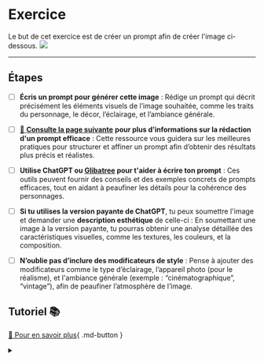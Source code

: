 # Exercice

<style>.md-footer{display:none;}</style>
Le but de cet exercice est de créer un prompt afin de créer l'image ci-dessous.
<img src="../assets/image/01_prompt_pieuvre.png">
***

## Étapes

- [ ] **Écris un prompt pour générer cette image** : Rédige un prompt qui décrit précisément les éléments visuels de l’image souhaitée, comme les traits du personnage, le décor, l’éclairage, et l’ambiance générale.
  
- [ ] [📖 **Consulte la page suivante**](../ai/prompt.md) **pour plus d’informations sur la rédaction d'un prompt efficace** : Cette ressource vous guidera sur les meilleures pratiques pour structurer et affiner un prompt afin d’obtenir des résultats plus précis et réalistes.

- [ ] **Utilise ChatGPT ou [Glibatree](https://chatgpt.com/g/g-hfOosvOH7-glibatree-consistent-character-assistant) pour t'aider à écrire ton prompt** : Ces outils peuvent fournir des conseils et des exemples concrets de prompts efficaces, tout en aidant à peaufiner les détails pour la cohérence des personnages.

- [ ] **Si tu utilises la version payante de ChatGPT**, tu peux soumettre l'image et demander une **description esthétique** de celle-ci : En soumettant une image à la version payante, tu pourras obtenir une analyse détaillée des caractéristiques visuelles, comme les textures, les couleurs, et la composition.

- [ ] **N’oublie pas d’inclure des modificateurs de style** : Pense à ajouter des modificateurs comme le type d’éclairage, l’appareil photo (pour le réalisme), et l'ambiance générale (exemple : “cinématographique”, “vintage”), afin de peaufiner l’atmosphère de l’image.



## Tutoriel 📚

[📖 Pour en savoir plus](https://cmontmorency365-my.sharepoint.com/personal/flpilote_cmontmorency_qc_ca/_layouts/15/stream.aspx?id=%2Fpersonal%2Fflpilote%5Fcmontmorency%5Fqc%5Fca%2FDocuments%2F01%5Fcours%2F01%5Fcollege%2Fai%2Fmidjourney%2F02%5Fprompt%2Emov&nav=eyJyZWZlcnJhbEluZm8iOnsicmVmZXJyYWxBcHAiOiJPbmVEcml2ZUZvckJ1c2luZXNzIiwicmVmZXJyYWxBcHBQbGF0Zm9ybSI6IldlYiIsInJlZmVycmFsTW9kZSI6InZpZXciLCJyZWZlcnJhbFZpZXciOiJNeUZpbGVzTGlua0NvcHkifX0&nav=eyJyZWZlcnJhbEluZm8iOnsicmVmZXJyYWxBcHAiOiJPbmVEcml2ZUZvckJ1c2luZXNzIiwicmVmZXJyYWxBcHBQbGF0Zm9ybSI6IldlYiIsInJlZmVycmFsTW9kZSI6InZpZXciLCJyZWZlcnJhbFZpZXciOiJNeUZpbGVzTGlua0NvcHkifX0&ga=1){ .md-button }   <br>



<details>
  <summary></summary>

   - Une femme rousse à la peau claire, avec une pieuvre enroulée autour de son cou.
   - La scène se déroule dans une gare allemande des années 50, où des gens sont malades.
   - Le style doit être inspiré de l'œuvre de Gregory Crewdson.
   - L'esthétique de l'image doit évoquer une photographie Polaroid.

</details>
